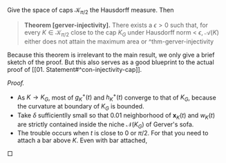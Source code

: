 Give the space of caps $\mathcal{K}_{\pi/2}$ the Hausdorff measure. Then 

> __Theorem [gerver-injectivity].__ There exists a $\epsilon>0$ such that, for every $K \in \mathcal{K}_{\pi/2}$ close to the cap $K_G$ under Hausdorff norm < $\epsilon$, $\mathcal{A}(K)$ either does not attain the maximum area or  ^thm-gerver-injectivity

Because this theorem is irrelevant to the main result, we only give a brief sketch of the proof. But this also serves as a good blueprint to the actual proof of [[01. Statement#^con-injectivity-cap]].

_Proof._ 

- As $K \to K_G$, most of $g^+_K(t)$ and $h^+_K(t)$ converge to that of $K_G$, because the curvature at boundary of $K_G$ is bounded.
- Take $\delta$ sufficientlly small so that 0.01 neighborhood of $\mathbf{x}_K(t)$ and $w_K(t)$ are strictly contained inside the niche $\mathcal{N}(K_G)$ of Gerver's sofa.
- The trouble occurs when $t$ is close to $0$ or $\pi/2$. For that you need to attach a bar above $K$. Even with bar attached, 

□